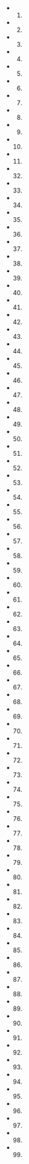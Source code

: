 - 1.
- 2.
- 3.
- 4.
- 5.
- 6.
- 7.
- 8.
- 9.
- 10.
- 11.

- 32.
- 33.
- 34.
- 35.
- 36.
- 37.
- 38.
- 39.
- 40.
- 41.
- 42.
- 43.
- 44.
- 45.
- 46.
- 47.
- 48.
- 49.
- 50.
- 51.
- 52.
- 53.
- 54.
- 55.
- 56.
- 57.
- 58.
- 59.
- 60.
- 61.
- 62.
- 63.
- 64.
- 65.
- 66.
- 67.
- 68.
- 69.
- 70.
- 71.
- 72.
- 73.
- 74.
- 75.
- 76.
- 77.
- 78.
- 79.
- 80.
- 81.
- 82.
- 83.
- 84.
- 85.
- 86.
- 87.
- 88.
- 89.
- 90.
- 91.
- 92.
- 93.
- 94.
- 95.
- 96.
- 97.
- 98.
- 99.
